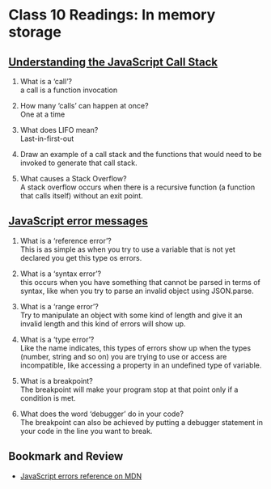 # Class 10 Readings: In memory storage

## [Understanding the JavaScript Call Stack](https://www.freecodecamp.org/news/understanding-the-javascript-call-stack-861e41ae61d4)

1. What is a ‘call’?
<br> a call is a function invocation

2. How many ‘calls’ can happen at once?
<br> One at a time

3. What does LIFO mean?
<br> Last-in-first-out

4. Draw an example of a call stack and the functions that would need to be invoked to generate that call stack.

5. What causes a Stack Overflow?
<br> A stack overflow occurs when there is a recursive function (a function that calls itself) without an exit point.

## [JavaScript error messages](https://codeburst.io/javascript-error-messages-debugging-d23f84f0ae7c)

1. What is a ‘reference error’?
<br> This is as simple as when you try to use a variable that is not yet declared you get this type os errors.

2. What is a ‘syntax error’?
<br> this occurs when you have something that cannot be parsed in terms of syntax, like when you try to parse an invalid object using JSON.parse.

3. What is a ‘range error’?
<br> Try to manipulate an object with some kind of length and give it an invalid length and this kind of errors will show up.

4. What is a ‘type error’?
<br> Like the name indicates, this types of errors show up when the types (number, string and so on) you are trying to use or access are incompatible, like accessing a property in an undefined type of variable.

5. What is a breakpoint?
<br> The breakpoint will make your program stop at that point only if a condition is met.

6. What does the word ‘debugger’ do in your code?
<br> The breakpoint can also be achieved by putting a debugger statement in your code in the line you want to break.

## Bookmark and Review

- [JavaScript errors reference on MDN](https://developer.mozilla.org/en-US/docs/Web/JavaScript/Reference/Errors)
